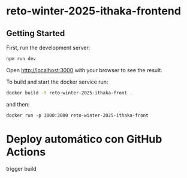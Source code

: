 # reto-winter-2025-ithaka-frontend

## Getting Started

First, run the development server:

```bash
npm run dev
```

Open [http://localhost:3000](http://localhost:3000) with your browser to see the result.

To build and start the docker service run:  

```bash
docker build -t reto-winter-2025-ithaka-front .
```  
and then:  
```
docker run -p 3000:3000 reto-winter-2025-ithaka-front
```
# Deploy automático con GitHub Actions


trigger build
